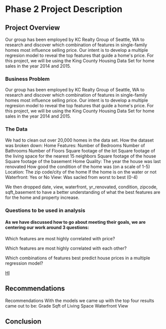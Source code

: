 # Phase 2 Project Description


## Project Overview

Our group has been employed by KC Realty Group of Seattle, WA to research and discover which combination of features in single-family homes most influence selling price. Our intent is to develop a multiple regresion model to reveal the top features that guide a home's price. For this project, we will be using the King County Housing Data Set for home sales in the year 2014 and 2015.

### Business Problem

Our group has been employed by KC Realty Group of Seattle, WA to research and discover which combination of features in single-family homes most influence selling price. Our intent is to develop a multiple regresion model to reveal the top features that guide a home's price. For this project, we will be using the King County Housing Data Set for home sales in the year 2014 and 2015.

### The Data

We had to clean out over 20,000 homes in the data set. How the dataset was broken down:
Home Features:
    Number of Bedrooms
    Number of Bathrooms
    Number of Floors
    Square footage of the lot
    Square footage of the living space for the nearest 15 neighbors
    Square footage of the house
    Square footage of the basement
Home Quality:
    The year the house was last renovated
    How good the condition of the home was (on a scale of 1-5)
Location:
    The zip code/city of the home
    If the home is on the water or not
Waterfront:
    Yes or No
View:
    Was sacled from worst to best (0-4)
    
We then dropped date, view, waterfront, yr_renovated, condition, zipcode, sqft_basement to have a better understanding of what the best features are for the home and property increase.

### Questions to be used in analysis

#### As we have discussed how to go about meeting their goals, we are centering our work around 3 questions:

Which features are most highly correlated with price?

Which features are most highly correlated with each other?

Which combinations of features best predict house prices in a multiple regression model?

[HI](https://github.com/jeffbeech/phase-2-project/blob/main/Images/Screen%20Shot%202022-01-06%20at%205.32.17%20PM.png)


## Recommendations

Recommendations
With the models we came up with the top four results came out to be:
Grade
Sqft of Living Space
Waterfront
View


## Conclusion
